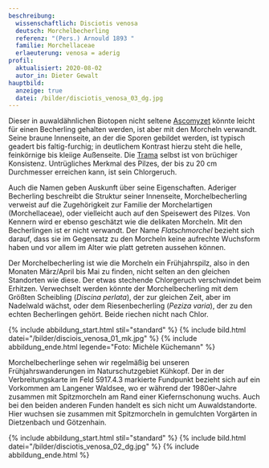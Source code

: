 ```yaml
---
beschreibung:
  wissenschaftlich: Disciotis venosa
  deutsch: Morchelbecherling
  referenz: "(Pers.) Arnould 1893 "
  familie: Morchellaceae
  erlaeuterung: venosa = aderig
profil:
  aktualisiert: 2020-08-02
  autor_in: Dieter Gewalt
hauptbild:
  anzeige: true
  datei: /bilder/disciotis_venosa_03_dg.jpg
---
```

Dieser in auwaldähnlichen Biotopen nicht seltene [Ascomyzet](Ascomyzeten "Glossar") könnte leicht für einen Becherling gehalten werden, ist aber mit den Morcheln verwandt. Seine braune Innenseite, an der die Sporen gebildet werden, ist typisch geadert bis faltig-furchig; in deutlichem Kontrast hierzu steht die helle, feinkörnige bis kleiige Außenseite. Die [Trama](Trama "Glossar") selbst ist von brüchiger Konsistenz. Untrügliches Merkmal des Pilzes, der bis zu 20 cm Durchmesser erreichen kann, ist sein Chlorgeruch.

Auch die Namen geben Auskunft über seine Eigenschaften. Aderiger Becherling beschreibt die Struktur seiner Innenseite, Morchelbecherling verweist auf die Zugehörigkeit zur Familie der Morchelartigen (Morchellaceae), oder vielleicht auch auf den Speisewert des Pilzes. Von Kennern wird er ebenso geschätzt wie die delikaten Morcheln. Mit den Becherlingen ist er nicht verwandt. Der Name *Flatschmorchel* bezieht sich darauf, dass sie im Gegensatz zu den Morcheln keine aufrechte Wuchsform haben und vor allem im Alter wie platt getreten aussehen können.

Der Morchelbecherling ist wie die Morcheln ein Frühjahrspilz, also in den Monaten März/April bis Mai zu finden, nicht selten an den gleichen Standorten wie diese. Der etwas stechende Chlorgeruch verschwindet beim Erhitzen. Verwechselt werden könnte der Morchelbecherling mit dem Größten Scheibling (*Discina perlata*), der zur gleichen Zeit, aber im Nadelwald wächst, oder dem Riesenbecherling (*Peziza varia*), der zu den echten Becherlingen gehört. Beide riechen nicht nach Chlor.

{% include abbildung_start.html stil="standard" %}
{% include bild.html datei="/bilder/disciois_venosa_01_mk.jpg" %}
{% include abbildung_ende.html legende="Foto: Michèle Küchemann" %}

Morchelbecherlinge sehen wir regelmäßig bei unseren Frühjahrswanderungen im Naturschutzgebiet Kühkopf. Der in der Verbreitungskarte im Feld 5917.4.3 markierte Fundpunkt bezieht sich auf ein Vorkommen am Langener Waldsee, wo er während der 1980er-Jahre zusammen mit Spitzmorcheln am Rand einer Kiefernschonung wuchs. Auch bei den beiden anderen Funden handelt es sich nicht um Auwaldstandorte. Hier wuchsen sie zusammen mit Spitzmorcheln in gemulchten Vorgärten in Dietzenbach und Götzenhain.

{% include abbildung_start.html stil="standard" %}
{% include bild.html datei="/bilder/disciotis_venosa_02_dg.jpg" %}
{% include abbildung_ende.html %}